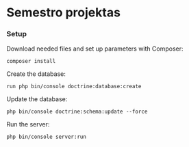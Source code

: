 # Semestro projektas

### Setup

Download needed files and set up parameters with Composer:

`composer install`

Create the database:

`run php bin/console doctrine:database:create`

Update the database:

`php bin/console doctrine:schema:update --force`

Run the server:

`php bin/console server:run`
